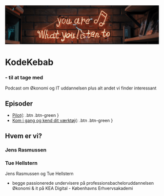 ![](./image/podcast.jpg)
# KodeKebab
### - til at tage med
Podcast om Økonomi og IT uddannelsen plus alt andet vi finder interessant

## Episoder
- <span class="fs-1">[Pilot](./pilot/README.md){: .btn .btn-green }</span>
- <span class="fs-1">[Kom i gang og kend dit værktøj](./epsiode_1/README.md){: .btn .btn-green }</span>

## Hvem er vi?

### Jens Rasmussen
### Tue Hellstern
Jens Rasmussen og Tue Hellstern
- begge passionerede undervisere på professionsbacheloruddannelsen Økonomi & it på KEA Digital - Københavns Erhvervsakademi
